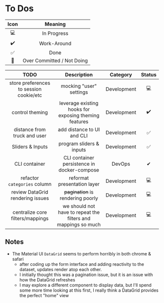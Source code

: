 # To Dos

| Icon |          Meaning           |
| :--: | :------------------------: |
|  💻  |        In Progress         |
|  ✔️  |        Work-Around         |
|  ✅  |            Done            |
|  🤣  | Over Committed / Not Doing |

|                  TODO                   |                          Description                          |  Category   | Status |
| :-------------------------------------: | :-----------------------------------------------------------: | :---------: | :----: |
| store preferences to session cookie/etc |                    mocking "user" settings                    | Development |   💻   |
|             control theming             |     leverage existing hooks for exposing theming features     | Development |   ✔️   |
|      distance from truck and user       |                  add distance to UI and CLI                   | Development |   ✅   |
|            Sliders & Inputs             |                   program sliders & inputs                    | Development |   ✅   |
|              CLI container              |          CLI container persistence in docker-compose          |   DevOps    |   ✔   |
|      refactor `categories` column       |                  reformat presentation layer                  | Development |   💻   |
|    review DataGrid rendering issues     |                ~~pagination~~ is rendering poorly                 | Development |   💻   |
|    centralize core filters/mappings     | we should not have to repeat the filters and mappings so much | Development |   💻   |

## Notes

- The Material UI `DataGrid` seems to perform horribly in both chrome & safari
  - after coding up the form interface and adding reactivity to the dataset, updates render atop each other.
  - I initially thought this was a pagination issue, but it is an issue with how the DataGrid refreshes
  - I may explore a different component to display data, but I'll spend some more time looking at this first, I really think a DataGrid provides the perfect "home" view
